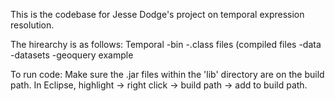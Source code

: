 This is the codebase for Jesse Dodge's project on temporal expression resolution.

The hirearchy is as follows:
Temporal
	-bin
		-.class files (compiled files
	-data
		-datasets
		-geoquery example



To run code: 
Make sure the .jar files within the 'lib' directory are on the build path.
In Eclipse, highlight -> right click -> build path -> add to build path.
